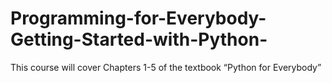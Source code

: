 # Programming-for-Everybody-Getting-Started-with-Python-
This course will cover Chapters 1-5 of the textbook “Python for Everybody”
